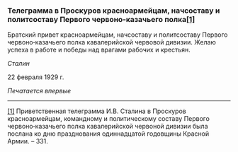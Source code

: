### Телеграмма в Проскуров красноармейцам, начсоставу и политсоставу Первого червоно‑казачьего полка[**[1]**](#_ftn1)

Братский привет красноармейцам, начсоставу и политсоставу Первого червоно‑казачьего полка кавалерийской червовой дивизии. Желаю успеха в работе и победы над врагами рабочих и крестьян.

_Сталин_

22 февраля 1929 г.

_Печатается впервые_

  

---

[[1]](#_ftnref1) Приветственная телеграмма И.В. Сталина в Проскуров красноармейцам, командному и политическому составу Первого червоно‑казачьего полка кавалерийской червоной дивизии была послана ко дню празднования одиннадцатой годовщины Красной Армии. – 331.